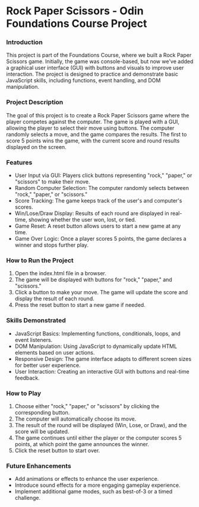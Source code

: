 # Rock Paper Scissors - Odin Foundations Course Project

### Introduction
This project is part of the Foundations Course, where we built a Rock Paper Scissors game. Initially, the game was console-based, but now we've added a graphical user interface (GUI) with buttons and visuals to improve user interaction. The project is designed to practice and demonstrate basic JavaScript skills, including functions, event handling, and DOM manipulation.

### Project Description
The goal of this project is to create a Rock Paper Scissors game where the player competes against the computer. The game is played with a GUI, allowing the player to select their move using buttons. The computer randomly selects a move, and the game compares the results. The first to score 5 points wins the game, with the current score and round results displayed on the screen.

### Features
- User Input via GUI: Players click buttons representing "rock," "paper," or "scissors" to make their move.
- Random Computer Selection: The computer randomly selects between "rock," "paper," or "scissors."
- Score Tracking: The game keeps track of the user's and computer's scores.
- Win/Lose/Draw Display: Results of each round are displayed in real-time, showing whether the user won, lost, or tied.
- Game Reset: A reset button allows users to start a new game at any time.
- Game Over Logic: Once a player scores 5 points, the game declares a winner and stops further play.

### How to Run the Project
1. Open the index.html file in a browser.
2. The game will be displayed with buttons for "rock," "paper," and "scissors."
3. Click a button to make your move. The game will update the score and display the result of each round.
4. Press the reset button to start a new game if needed.

### Skills Demonstrated
- JavaScript Basics: Implementing functions, conditionals, loops, and event listeners.
- DOM Manipulation: Using JavaScript to dynamically update HTML elements based on user actions.
- Responsive Design: The game interface adapts to different screen sizes for better user experience.
- User Interaction: Creating an interactive GUI with buttons and real-time feedback.

### How to Play
1. Choose either "rock," "paper," or "scissors" by clicking the corresponding button.
2. The computer will automatically choose its move.
3. The result of the round will be displayed (Win, Lose, or Draw), and the score will be updated.
4. The game continues until either the player or the computer scores 5 points, at which point the game announces the winner.
5. Click the reset button to start over.

### Future Enhancements
- Add animations or effects to enhance the user experience.
- Introduce sound effects for a more engaging gameplay experience.
- Implement additional game modes, such as best-of-3 or a timed challenge.
